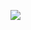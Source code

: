 ![](https://badge42.vercel.app/api/v2/cl3hdygo5014609lehav0npj9/stats?cursusId=21&coalitionId=undefined)
